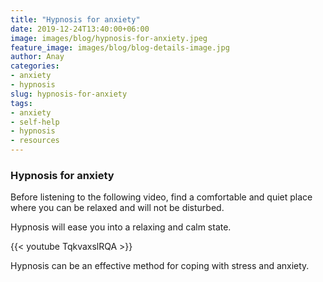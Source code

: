 ```yaml
---
title: "Hypnosis for anxiety"
date: 2019-12-24T13:40:00+06:00
image: images/blog/hypnosis-for-anxiety.jpeg
feature_image: images/blog/blog-details-image.jpg
author: Anay
categories:
- anxiety
- hypnosis
slug: hypnosis-for-anxiety
tags:
- anxiety
- self-help
- hypnosis
- resources
---
```

### Hypnosis for anxiety


Before listening to the following video, find a comfortable and quiet place where you can be relaxed and will not be disturbed. 

Hypnosis will ease you into a relaxing and calm state. 

{{< youtube TqkvaxslRQA >}}

Hypnosis can be an effective method for coping with stress and anxiety.



